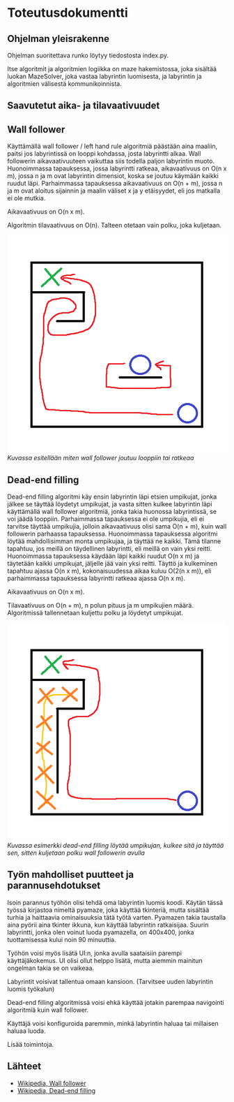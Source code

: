 # Toteutusdokumentti
## Ohjelman yleisrakenne

Ohjelman suoritettava runko löytyy tiedostosta index.py.  

Itse algoritmit ja algoritmien logiikka on maze hakemistossa, joka sisältää luokan MazeSolver, 
joka vastaa labyrintin luomisesta, ja labyrintin ja algoritmien välisestä kommunikoinnista.

## Saavutetut aika- ja tilavaativuudet

## Wall follower

Käyttämällä wall follower / left hand rule algoritmiä päästään aina maaliin, paitsi jos labyrintissä on looppi kohdassa, josta labyrintti alkaa. Wall followerin aikavaativuuteen vaikuttaa siis todella paljon labyrintin muoto. Huonoimmassa tapauksessa, jossa labyrintti ratkeaa, aikavaativuus on O(n x m), jossa n ja m ovat labyrintin dimensiot, koska se joutuu käymään kaikki ruudut läpi. Parhaimmassa tapauksessa aikavaativuus on O(n + m), jossa n ja m ovat aloitus sijainnin ja maalin väliset x ja y etäisyydet, eli jos matkalla ei ole mutkia.

Aikavaativuus on O(n x m).

Algoritmin tilavaativuus on O(n). Talteen otetaan vain polku, joka kuljetaan.

![Esimerkki](./kuvat/toteutus-esimerkki.png)  
*Kuvassa esitellään miten wall follower joutuu looppiin tai ratkeaa*

## Dead-end filling

Dead-end filling algoritmi käy ensin labyrintin läpi etsien umpikujat, jonka jälkee se täyttää löydetyt umpikujat, ja vasta sitten kulkee labyrintin läpi käyttämällä wall follower algoritmiä, jonka takia huonossa labyrintissä, se voi jäädä looppiin. Parhaimmassa tapauksessa ei ole umpikujia, eli ei tarvitse täyttää umpikujia, jolloin aikavaativuus olisi sama O(n + m), kuin wall followerin parhaassa tapauksessa. Huonoimmassa tapauksessa algoritmi löytää mahdollisimman monta umpikujaa, ja täyttää ne kaikki. Tämä tilanne tapahtuu, jos meillä on täydellinen labyrintti, eli meillä on vain yksi reitti. Huonoimmassa tapauksessa käydään läpi kaikki ruudut O(n x m) ja täytetään kaikki umpikujat, jäljelle jää vain yksi reitti. Täyttö ja kulkeminen tapahtuu ajassa O(n x m), kokonaisuudessa aikaa kuluu O(2(n x m)), eli parhaimmassa tapauksessa labyrintti ratkeaa ajassa O(n x m).

Aikavaativuus on O(n x m).

Tilavaativuus on O(n + m), n polun pituus ja m umpikujien määrä. Algoritmissä tallennetaan kuljettu polku ja löydetyt umpikujat. 

![Esimerkki2](./kuvat/toteutus-esimerkki2.png)  
*Kuvassa esimerkki dead-end filling löytää umpikujan, kulkee sitä ja täyttää sen, sitten kuljetaan polku wall followerin avulla*

## Työn mahdolliset puutteet ja parannusehdotukset

Isoin parannus työhön olisi tehdä oma labyrintin luomis koodi. Käytän tässä työssä kirjastoa nimeltä pyamaze, joka käyttää tkinteriä, mutta sisältää turhia ja haittaavia ominaisuuksia tätä työtä varten. Pyamazen takia taustalla aina pyörii aina tkinter ikkuna, kun käyttää labyrintin ratkaisijaa. Suurin labyrintti, jonka olen voinut luoda pyamazella, on 400x400, jonka tuottamisessa kului noin 90 minuuttia.

Työhön voisi myös lisätä UI:n, jonka avulla saataisiin parempi käyttäjäkokemus. UI olisi ollut helppo lisätä, mutta aiemmin mainitun ongelman takia se on vaikeaa.

Labyrintit voisivat tallentua omaan kansioon. (Tarvitsee uuden labyrintin luomis työkalun)

Dead-end filling algoritmissä voisi ehkä käyttää jotakin parempaa navigointi algoritmiä kuin wall follower.

Käyttäjä voisi konfiguroida paremmin, minkä labyrintin haluaa tai millaisen haluaa luoda.

Lisää toimintoja.

## Lähteet
- [Wikipedia, Wall follower](https://en.wikipedia.org/wiki/Maze-solving_algorithm#Wall_follower)
- [Wikipedia, Dead-end filling](https://en.wikipedia.org/wiki/Maze-solving_algorithm#Dead-end_filling)
